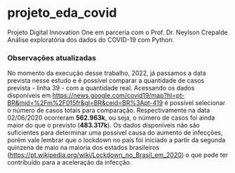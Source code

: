 # projeto_eda_covid
Projeto Digital Innovation One em parceria com o Prof. Dr. Neylson Crepalde
Análise exploratória dos dados do COVID-19 com Python.

### Observações atualizadas

No momento da execução desse trabalho, 2022, já passamos a data prevista nesse estudo e é possível comparar a quantidade de casos prevista - linha 39 - com a quantidade real.
Acessando os dados disponíveis em https://news.google.com/covid19/map?hl=pt-BR&mid=%2Fm%2F015fr&gl=BR&ceid=BR%3Apt-419 é possível selecionar o número de casos totais para comparação.
Respectivamente na data 02/06/2020 ocorreram **562.963k**, ou seja, o número de casos foi ainda maior do que o previsto (**483.317k**).
Os dados disponíveis não são suficientes para determinar uma possível causa do aumento de infecções, porém vale lembrar que o lockdown no país foi iniciado a partir da segunda quinzena de maio na maioria dos estados brasileiros (https://pt.wikipedia.org/wiki/Lockdown_no_Brasil_em_2020) o que pode ter contribuído para a aceleração da infecção.